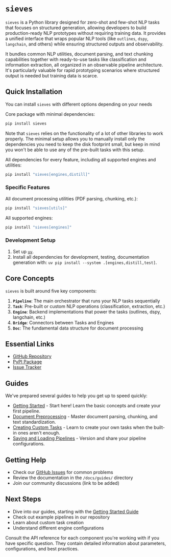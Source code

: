 # `sieves`

`sieves` is a Python library designed for zero-shot and few-shot NLP tasks that focuses on structured generation, 
allowing developers to build production-ready NLP prototypes without requiring training data. It provides a unified 
interface that wraps popular NLP tools (like `outlines`, `dspy`, `langchain`, and others) while ensuring structured 
outputs and observability.

It bundles common NLP utilities, document parsing, and text chunking capabilities together with ready-to-use tasks like 
classification and information extraction, all organized in an observable pipeline architecture. It's particularly 
valuable for rapid prototyping scenarios where structured output is needed but training data is scarce.


## Quick Installation

You can install `sieves` with different options depending on your needs

Core package with minimal dependencies:
```bash
pip install sieves
```
Note that `sieves` relies on the functionality of a lot of other libraries to work properly. The minimal setup allows
you to manually install only the dependencies you need to keep the disk footprint small, but keep in mind you won't be
able to use any of the pre-built tasks with this setup.

All  dependencies for every feature, including all supported engines and utilities:
```bash
pip install "sieves[engines,distill]"
```

### Specific Features

All document processing utilities (PDF parsing, chunking, etc.):
```bash
pip install "sieves[utils]"
```

All supported engines:
```bash
pip install "sieves[engines]"
```

### Development Setup

1. Set up [`uv`](https://github.com/astral-sh/uv).
2. Install all dependencies for development, testing, documentation generation with: `uv pip install --system .[engines,distill,test]`.

## Core Concepts

`sieves` is built around five key components:

1. **`Pipeline`**: The main orchestrator that runs your NLP tasks sequentially
2. **`Task`**: Pre-built or custom NLP operations (classification, extraction, etc.)
3. **`Engine`**: Backend implementations that power the tasks (outlines, dspy, langchain, etc.)
4. **`Bridge`**: Connectors between Tasks and Engines
5. **`Doc`**: The fundamental data structure for document processing

## Essential Links

- [GitHub Repository](https://github.com/mantisai/sieves)
- [PyPI Package](https://pypi.org/project/sieves/)
- [Issue Tracker](https://github.com/mantisai/sieves/issues)

## Guides

We've prepared several guides to help you get up to speed quickly:

- [Getting Started](guides/getting_started.md) - Start here! Learn the basic concepts and create your first pipeline.
- [Document Preprocessing](guides/preprocessing.md) - Master document parsing, chunking, and text standardization.
- [Creating Custom Tasks](guides/custom_tasks.md) - Learn to create your own tasks when the built-in ones aren't enough.
- [Saving and Loading Pipelines](guides/serialization.md) - Version and share your pipeline configurations.

## Getting Help

- Check our [GitHub Issues](https://github.com/mantisai/sieves/issues) for common problems
- Review the documentation in the `/docs/guides/` directory
- Join our community discussions (link to be added)

## Next Steps

- Dive into our guides, starting with the [Getting Started Guide](guides/getting_started.md)
- Check out example pipelines in our repository
- Learn about custom task creation
- Understand different engine configurations

Consult the API reference for each component you're working with if you have specific question. They contain detailed 
information about parameters, configurations, and best practices.
